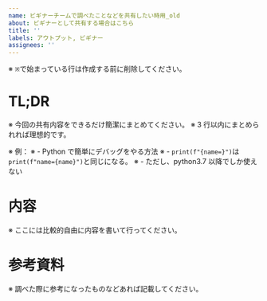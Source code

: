 ```yaml
---
name: ビギナーチームで調べたことなどを共有したい時用_old
about: ビギナーとして共有する場合はこちら
title: ''
labels: アウトプット, ビギナー
assignees: ''
---
```


※ `※`で始まっている行は作成する前に削除してください。

# TL;DR

※ 今回の共有内容をできるだけ簡潔にまとめてください。
※ 3 行以内にまとめられれば理想的です。

※ 例：
※ - Python で簡単にデバッグをやる方法
※ - `print(f"{name=}")`は`print(f"name={name}")`と同じになる。
※ - ただし、python3.7 以降でしか使えない

# 内容

※ ここには比較的自由に内容を書いて行ってください。

# 参考資料

※ 調べた際に参考になったものなどあれば記載してください。
